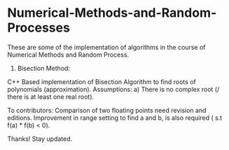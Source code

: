# Numerical-Methods-and-Random-Processes

These are some of the implementation of algorithms in the course of Numerical Methods and Random Process.

1. Bisection Method:

C++ Based implementation of Bisection Algorithm to find roots of polynomials (approximation).
Assumptions: 
a) There is no complex root (/ there is at least one real root).

To contributors:
Comparison of two floating points need revision and editions. Improvement in range setting to find a and b, is also required ( s.t f(a) * f(b) < 0). 

Thanks!
Stay updated.
